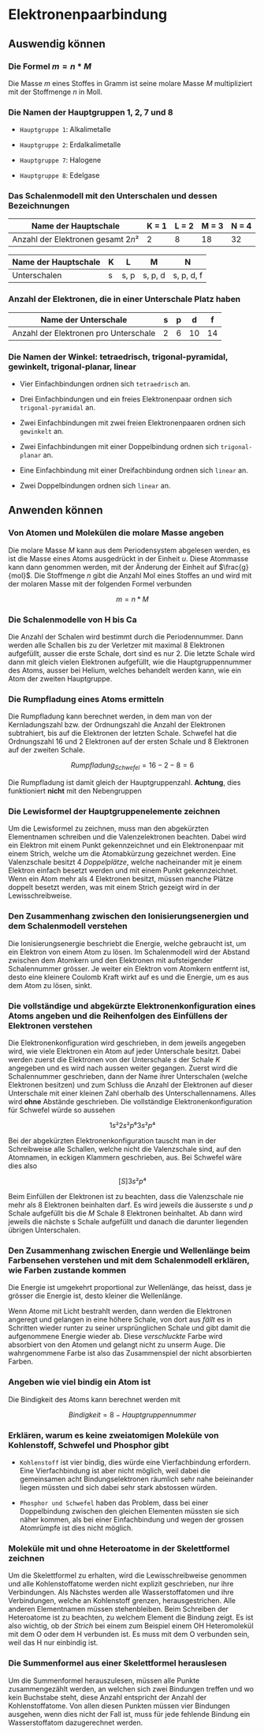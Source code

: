 # Elektronenpaarbindung

## Auswendig können

### Die Formel $m=n*M$

Die Masse $m$ eines Stoffes in Gramm ist seine molare Masse $M$ multipliziert mit der Stoffmenge $n$ in Moll.

### Die Namen der Hauptgruppen 1, 2, 7 und 8

- `Hauptgruppe 1`: Alkalimetalle

- `Hauptgruppe 2`: Erdalkalimetalle

- `Hauptgruppe 7`: Halogene

- `Hauptgruppe 8`: Edelgase 

### Das Schalenmodell mit den Unterschalen und dessen Bezeichnungen

| Name der Hauptschale               | K = 1 | L = 2 | M = 3 | N = 4 |
| ---------------------------------- | ----- | ----- | ----- | ----- |
| Anzahl der Elektronen gesamt $2n²$ | 2     | 8     | 18    | 32    |

| Name der Hauptschale | K   | L    | M       | N          |
| -------------------- | --- | ---- | ------- | ---------- |
| Unterschalen         | s   | s, p | s, p, d | s, p, d, f |

### Anzahl der Elektronen, die in einer Unterschale Platz haben

| Name der Unterschale                  | s   | p   | d   | f   |
| ------------------------------------- | --- | --- | --- | --- |
| Anzahl der Elektronen pro Unterschale | 2   | 6   | 10  | 14  |

### Die Namen der Winkel: tetraedrisch, trigonal-pyramidal, gewinkelt, trigonal-planar, linear

- Vier Einfachbindungen ordnen sich `tetraedrisch` an.

- Drei Einfachbindungen und ein freies Elektronenpaar ordnen sich `trigonal-pyramidal` an.

- Zwei Einfachbindungen mit zwei freien Elektronenpaaren ordnen sich `gewinkelt` an.

- Zwei Einfachbindungen mit einer Doppelbindung ordnen sich `trigonal-planar` an.

- Eine Einfachbindung mit einer Dreifachbindung ordnen sich `linear` an.

- Zwei Doppelbindungen ordnen sich `linear` an.

## Anwenden können

### Von Atomen und Molekülen die molare Masse angeben

Die molare Masse $M$ kann aus dem Periodensystem abgelesen werden, es ist die Masse eines Atoms ausgedrückt in der Einheit $u$. Diese Atommasse kann dann genommen werden, mit der Änderung der Einheit auf $\frac{g}{mol}$. Die Stoffmenge $n$ gibt die Anzahl Mol eines Stoffes an und wird mit der molaren Masse mit der folgenden Formel verbunden

$$
m=n*M
$$

### Die Schalenmodelle von $\text{H}$ bis $\text{Ca}$

Die Anzahl der Schalen wird bestimmt durch die Periodennummer. Dann werden alle Schallen bis zu der Verletzer mit maximal 8 Elektronen aufgefüllt, ausser die erste Schale, dort sind es nur 2. Die letzte Schale wird dann mit gleich vielen Elektronen aufgefüllt, wie die Hauptgruppennummer des Atoms, ausser bei Helium, welches behandelt werden kann, wie ein Atom der zweiten Hauptgruppe.

### Die Rumpfladung eines Atoms ermitteln

Die Rumpfladung kann berechnet werden, in dem man von der Kernladungszahl  bzw. der Ordnungszahl die Anzahl der Elektronen subtrahiert, bis auf die Elektronen der letzten Schale. Schwefel hat die Ordnungszahl $16$ und $2$ Elektronen auf der ersten Schale und $8$ Elektronen auf der zweiten Schale.

$$
Rumpfladung_{Schwefel} = 16 - 2 - 8 = 6
$$

Die Rumpfladung ist damit gleich der Hauptgruppenzahl. **Achtung**, dies funktioniert **nicht** mit den Nebengruppen

### Die Lewisformel der Hauptgruppenelemente zeichnen

Um die Lewisformel zu zeichnen, muss man den abgekürzten Elementnamen schreiben und die Valenzelektronen beachten. Dabei wird ein Elektron mit einem Punkt gekennzeichnet und ein Elektronenpaar mit einem Strich, welche um die Atomabkürzung gezeichnet werden. Eine Valenzschale besitzt 4 *Doppelplätze*, welche nacheinander mit je einem Elektron einfach besetzt werden und mit einem Punkt gekennzeichnet. Wenn ein Atom mehr als 4 Elektronen besitzt, müssen manche Plätze doppelt besetzt werden, was mit einem Strich gezeigt wird in der Lewisschreibweise.

### Den Zusammenhang zwischen den Ionisierungsenergien und dem Schalenmodell verstehen

Die Ionisierungsenergie beschriebt die Energie, welche gebraucht ist, um ein Elektron von einem Atom zu lösen. Im Schalenmodell wird der Abstand zwischen dem Atomkern  und den Elektronen mit aufsteigender Schalennummer grösser. Je weiter ein Elektron vom Atomkern entfernt ist, desto eine kleinere Coulomb Kraft wirkt auf es und die Energie, um es aus dem Atom zu lösen, sinkt.

### Die vollständige und abgekürzte Elektronenkonfiguration eines Atoms angeben und die Reihenfolgen des Einfüllens der Elektronen verstehen

Die Elektronenkonfiguration wird geschrieben, in dem jeweils angegeben wird, wie viele Elektronen ein Atom auf jeder Unterschale besitzt. Dabei werden zuerst die Elektronen von der  Unterschale $s$ der Schale $K$ angegeben und es wird nach aussen weiter gegangen. Zuerst wird die Schalennummer geschrieben, dann der Name ihrer Unterschalen (welche Elektronen besitzen) und zum Schluss die Anzahl der Elektronen auf dieser Unterschale mit einer kleinen Zahl oberhalb des Unterschallennamens. Alles wird **ohne** Abstände geschrieben. Die vollständige Elektronenkonfiguration für Schwefel würde so aussehen

$$
1s²2s²p⁶3s²p⁴
$$

Bei der abgekürzten Elektronenkonfiguration tauscht man in der Schreibweise alle Schallen, welche nicht die Valenzschale sind, auf den Atomnamen, in eckigen Klammern geschrieben, aus. Bei Schwefel wäre dies also

$$
[S]3s²p⁴
$$

Beim Einfüllen der Elektronen ist zu beachten, dass die Valenzschale nie mehr als 8 Elektronen beinhalten darf. Es wird jeweils die äusserste $s$ und $p$ Schale aufgefüllt bis die $M$ Schale 8 Elektronen beinhaltet. Ab dann wird jeweils die nächste s Schale aufgefüllt und danach die darunter liegenden übrigen Unterschalen.

### Den Zusammenhang zwischen Energie und Wellenlänge beim Farbensehen verstehen und mit dem Schalenmodell erklären, wie Farben zustande kommen

Die Energie ist umgekehrt proportional zur Wellenlänge, das heisst, dass je grösser die Energie ist, desto kleiner die Wellenlänge.

Wenn Atome mit Licht bestrahlt werden, dann werden die Elektronen angeregt und gelangen in eine höhere Schale, von dort aus *fällt* es in Schritten wieder runter zu seiner ursprünglichen Schale und gibt damit die aufgenommene Energie wieder ab. Diese *verschluckte* Farbe wird absorbiert von den Atomen und gelangt nicht zu unserm Auge. Die wahrgenommene Farbe ist also das Zusammenspiel der nicht absorbierten Farben.

### Angeben wie viel bindig ein Atom ist

Die Bindigkeit des Atoms kann berechnet werden mit

$$
Bindigkeit = 8 - Hauptgruppennummer
$$

### Erklären, warum es keine zweiatomigen Moleküle von Kohlenstoff, Schwefel und Phosphor gibt

- `Kohlenstoff` ist vier bindig, dies würde eine Vierfachbindung erfordern. Eine Vierfachbindung ist aber nicht möglich, weil dabei die gemeinsamen acht Bindungselektronen räumlich sehr nahe beieinander liegen müssten und sich dabei sehr stark abstossen würden. 

- `Phosphor und Schwefel` haben das Problem, dass bei einer Doppelbindung zwischen den gleichen Elementen müssten sie sich näher kommen, als bei einer Einfachbindung und wegen der grossen Atomrümpfe ist dies nicht möglich.

### Moleküle mit und ohne Heteroatome in der Skelettformel zeichnen

Um die Skelettformel zu erhalten, wird die Lewisschreibweise genommen und alle Kohlenstoffatome werden nicht explizit geschrieben, nur ihre Verbindungen. Als Nächstes werden alle Wasserstoffatomen und ihre Verbindungen, welche an Kohlenstoff grenzen, herausgestrichen. Alle anderen Elementnamen müssen stehenbleiben. Beim Schreiben der Heteroatome ist zu beachten, zu welchem Element die Bindung zeigt. Es ist also wichtig, ob der *Strich* bei einem zum Beispiel einem $\text{OH}$ Heteromolekül mit dem $\text{O}$ oder dem $\text{H}$ verbunden ist. Es muss mit dem $\text{O}$ verbunden sein, weil das $\text{H}$ nur einbindig ist.

### Die Summenformel aus einer Skelettformel herauslesen

Um die Summenformel herauszulesen, müssen alle Punkte zusammengezählt werden, an welchen sich zwei Bindungen treffen und wo kein Buchstabe steht, diese Anzahl entspricht der Anzahl der Kohlenstoffatome. Von allen diesen Punkten müssen vier Bindungen ausgehen, wenn dies nicht der Fall ist, muss für jede fehlende Bindung ein Wasserstoffatom dazugerechnet werden.
